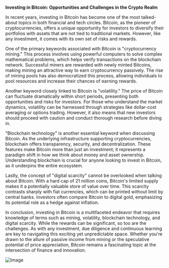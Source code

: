 **Investing in Bitcoin: Opportunities and Challenges in the Crypto Realm**

In recent years, investing in Bitcoin has become one of the most talked-about topics in both financial and tech circles. Bitcoin, as the pioneer of cryptocurrencies, offers a unique opportunity for investors to diversify their portfolios with assets that are not tied to traditional markets. However, like any investment, it comes with its own set of risks and rewards.

One of the primary keywords associated with Bitcoin is "cryptocurrency mining." This process involves using powerful computers to solve complex mathematical problems, which helps verify transactions on the blockchain network. Successful miners are rewarded with newly minted Bitcoins, making mining an attractive way to earn cryptocurrency passively. The rise of mining pools has also democratized this process, allowing individuals to pool resources and increase their chances of earning rewards.

Another keyword closely linked to Bitcoin is "volatility." The price of Bitcoin can fluctuate dramatically within short periods, presenting both opportunities and risks for investors. For those who understand the market dynamics, volatility can be harnessed through strategies like dollar-cost averaging or options trading. However, it also means that new investors should proceed with caution and conduct thorough research before diving in.

"Blockchain technology" is another essential keyword when discussing Bitcoin. As the underlying infrastructure supporting cryptocurrencies, blockchain offers transparency, security, and decentralization. These features make Bitcoin more than just an investment; it represents a paradigm shift in how we think about money and asset ownership. Understanding blockchain is crucial for anyone looking to invest in Bitcoin, as it underpins the entire ecosystem.

Lastly, the concept of "digital scarcity" cannot be overlooked when talking about Bitcoin. With a hard cap of 21 million coins, Bitcoin's limited supply makes it a potentially valuable store of value over time. This scarcity contrasts sharply with fiat currencies, which can be printed without limit by central banks. Investors often compare Bitcoin to digital gold, emphasizing its potential role as a hedge against inflation.

In conclusion, investing in Bitcoin is a multifaceted endeavor that requires knowledge of terms such as mining, volatility, blockchain technology, and digital scarcity. While the rewards can be significant, so too are the challenges. As with any investment, due diligence and continuous learning are key to navigating this exciting yet unpredictable space. Whether you're drawn to the allure of passive income from mining or the speculative potential of price appreciation, Bitcoin remains a fascinating topic at the intersection of finance and innovation.

![Image](https://github.com/user-attachments/assets/31692037-0104-4703-abd1-696b6a7dd41b)